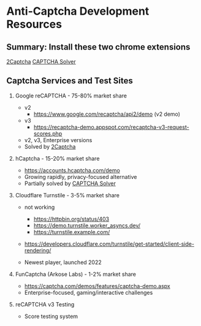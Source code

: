 <!-- ---
!-- Timestamp: 2025-08-01 19:19:05
!-- Author: ywatanabe
!-- File: /home/ywatanabe/proj/scitex_repo/src/scitex/scholar/browser/local/ANTI_CAPTCHA_DEVELOPMENT.md
!-- --- -->


# Anti-Captcha Development Resources

## Summary: Install these two chrome extensions
[2Captcha](https://2captcha.com/captcha-bypass-extension)
[CAPTCHA Solver](https://chromewebstore.google.com/detail/captcha-solver-auto-hcapt/hlifkpholllijblknnmbfagnkjneagid)

## Captcha Services and Test Sites

1. Google reCAPTCHA - 75-80% market share
   - v2
     - https://www.google.com/recaptcha/api2/demo (v2 demo)
   - v3
     - https://recaptcha-demo.appspot.com/recaptcha-v3-request-scores.php
   - v2, v3, Enterprise versions
   - Solved by [2Captcha](https://2captcha.com/captcha-bypass-extension)

2. hCaptcha - 15-20% market share
   - https://accounts.hcaptcha.com/demo
   - Growing rapidly, privacy-focused alternative
   - Partially solved by [CAPTCHA Solver](https://chromewebstore.google.com/detail/captcha-solver-auto-hcapt/hlifkpholllijblknnmbfagnkjneagid)

3. Cloudflare Turnstile - 3-5% market share
   - not working 
     - https://httpbin.org/status/403
     - https://demo.turnstile.worker_asyncs.dev/
     - https://turnstile.example.com/
   - https://developers.cloudflare.com/turnstile/get-started/client-side-rendering/

   - Newest player, launched 2022

4. FunCaptcha (Arkose Labs) - 1-2% market share
   - https://captcha.com/demos/features/captcha-demo.aspx
   - Enterprise-focused, gaming/interactive challenges

5. reCAPTCHA v3 Testing
   - Score testing system

<!-- EOF -->